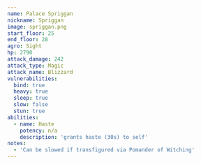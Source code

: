 ```yaml
---
name: Palace Spriggan
nickname: Spriggan
image: spriggan.png
start_floor: 25
end_floor: 28
agro: Sight
hp: 2790
attack_damage: 242
attack_type: Magic
attack_name: Blizzard
vulnerabilities:
  bind: true
  heavy: true
  sleep: true
  slow: false
  stun: true
abilities:
  - name: Haste
    potency: n/a
    description: 'grants haste (30s) to self'
notes:
  - 'Can be slowed if transfigured via Pomander of Witching'
---
```

